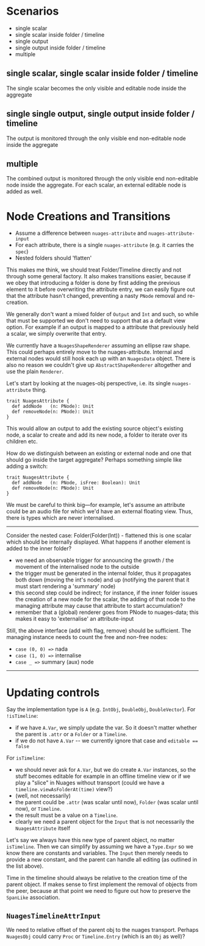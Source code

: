 # Scenarios

- single scalar
- single scalar inside folder / timeline
- single output
- single output inside folder / timeline
- multiple

## single scalar, single scalar inside folder / timeline

The single scalar becomes the only visible and editable node inside the aggregate

## single single output, single output inside folder / timeline

The output is monitored through the only visible end non-editable node inside the aggregate

## multiple

The combined output is monitored through the only visible end non-editable node inside the aggregate.
For each scalar, an external editable node is added as well.

# Node Creations and Transitions

- Assume a difference between `nuages-attribute` and `nuages-attribute-input`
- For each attribute, there is a single `nuages-attribute` (e.g. it carries the `spec`)
- Nested folders should 'flatten'

This makes me think, we should treat Folder/Timeline directly and not through some general factory.
It also makes transitions easier, because if we obey that introducing a folder is done by first adding
the previous element to it before overwriting the attribute entry, we can easily figure out that the
attribute hasn't changed, preventing a nasty `PNode` removal and re-creation.

We generally don't want a mixed folder of `Output` and `Int` and such, so while that must be
supported we don't need to support that as a default view option. For example if an output is mapped
to a attribute that previously held a scalar, we simply overwrite that entry.

We currently have a `NuagesShapeRenderer` assuming an ellipse raw shape. This could perhaps entirely
move to the nuages-attribute. Internal and external nodes would still hook each up with an `NuagesData` object.
There is also no reason we couldn't give up `AbstractShapeRenderer` altogether and use the plain `Renderer`.

Let's start by looking at the nuages-obj perspective, i.e. its single `nuages-attribute` thing.

    trait NuagesAttribute {
      def addNode   (n: PNode): Unit
      def removeNode(n: PNode): Unit
    }
    
This would allow an output to add the existing source object's existing node, a scalar to create and add its
new node, a folder to iterate over its children etc.

How do we distinguish between an existing or external node and one that should go inside the target aggregate?
Perhaps something simple like adding a switch:

    trait NuagesAttribute {
      def addNode   (n: PNode, isFree: Boolean): Unit
      def removeNode(n: PNode): Unit
    }

We must be careful to think big&mdash;for example, let's assume an attribute could be an audio file for which
we'd have an external floating view. Thus, there is types which are never internalised.

-----------------

Consider the nested case: Folder(Folder(Int)) - flattened this is one scalar which should be internally displayed.
What happens if another element is added to the inner folder?

- we need an observable trigger for announcing the growth / the movement of the internalised node to the outside
- the trigger must be generated in the internal folder, thus it propagates both down (moving the int's node)
  and up (notifying the parent that it must start rendering a 'summary' node)
- this second step could be indirect; for instance, if the inner folder issues the creation of a new node for
  the scalar, the adding of that node to the managing attribute may cause that attribute to start accumulation?
- remember that a (global) renderer goes from PNode to nuages-data; this makes it easy to 'externalise' an
  attribute-input

Still, the above interface (add with flag, remove) should be sufficient. The managing instance needs to count
the free and non-free nodes:

- `case (0, 0) =>` nada
- `case (1, 0) =>` internalise
- `case _ =>` summary (aux) node

-----------------

# Updating controls

Say the implementation type is `A` (e.g. `IntObj`, `DoubleObj`, `DoubleVector`).
For `!isTimeline`:

- if we have `A.Var`, we simply update the var. So it doesn't
  matter whether the parent is `.attr` or a `Folder` or a `Timeline`.
- if we do not have `A.Var` -- we currently ignore that case and `editable == false`
   
For `isTimeline`:

- we should never ask for `A.Var`, but we do create `A.Var` instances, so the stuff
  becomes editable for example in an offline timeline view or if we play a "slice"
  in Nuages without transport (could we have a `timeline.viewAsFolderAt(time)` view?)
- (well, not necessarily)
- the parent could be `.attr` (was scalar until now), `Folder` (was scalar until now),
  or `Timeline`.
- the result must be a value on a `Timeline`.
- clearly we need a parent object for the `Input` that is not necessarily the 
  `NuagesAttribute` itself
  
Let's say we always have this new type of parent object, no matter `isTimeline`.
Then we can simplify by assuming we have a `Type.Expr` so we know there are constants
and variables. The `Input` then merely needs to provide a new constant, and the parent
can handle all editing (as outlined in the list above).

Time in the timeline should always be relative to the creation time of the parent object.
If makes sense to first implement the removal of objects from the peer, because at that
point we need to figure out how to preserve the `SpanLike` association.

## `NuagesTimelineAttrInput`

We need to relative offset of the parent obj to the nuages transport. Perhaps `NuagesObj`
could carry `Proc` or `Timeline.Entry` (which is an `Obj` as well)?